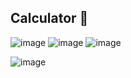 ## Calculator 🧮

![image](https://img.shields.io/badge/HTML5-E34F26?style=for-the-badge&logo=html5&logoColor=white)
![image](https://img.shields.io/badge/CSS3-1572B6?style=for-the-badge&logo=css3&logoColor=white)
![image](https://img.shields.io/badge/JavaScript-323330?style=for-the-badge&logo=javascript&logoColor=F7DF1E)

![image](https://user-images.githubusercontent.com/115597015/221632806-3c443dda-72ed-4495-82e5-2617b57426e5.png)

